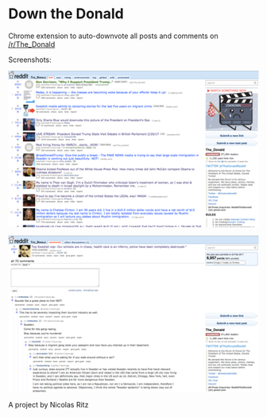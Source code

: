 Down the Donald
=================

Chrome extension to auto-downvote all posts and comments on <a href='https://www.reddit.com/r/The_Donald'>/r/The_Donald<a><p>
<p>Screenshots:<p>
<img src='https://github.com/Nicolazinho/Down-the-Donald/blob/master/screenshot1.png'><p>
<img src='https://github.com/Nicolazinho/Down-the-Donald/blob/master/screenshot2.png'><p>
<p>A project by Nicolas Ritz